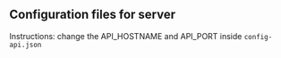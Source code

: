 ## Configuration files for server

Instructions: change the API_HOSTNAME and API_PORT inside ```config-api.json```
